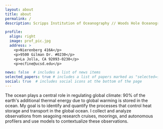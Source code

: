 ```yaml
---
layout: about
title: about
permalink: /
description: Scripps Institution of Oceanography // Woods Hole Oceanographic Institution.

profile:
  align: right
  image: prof_pic.jpg
  address: >
    <p>Nierenberg 416A</p>
    <p>9500 Gilman Dr. #0230</p>
    <p>La Jolla, CA 92093-0230</p>
    <p>ecfine@ucsd.edu</p>

news: false  # includes a list of news items
selected_papers: true # includes a list of papers marked as "selected={true}"
social: true  # includes social icons at the bottom of the page
---
```


The ocean plays a central role in regulating global climate: 90% of the earth's additional thermal energy due to global warming is stored in the ocean. My goal is to identify and quantify the processes that control heat storage and transport in the global ocean. I collect and analyze observations from seagoing research cruises, moorings, and autonomous profilers and use models to contextualize these observations.
